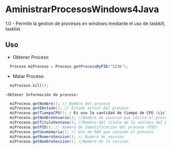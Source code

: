 # AministrarProcesosWindows4Java

 1.0 -  Permite la gestion de procesos en windows mediante el uso de taskkill, tasklist.
 
  
## Uso
  
  - Obtener Proceso
  
  ```java
    Proceso miProceso = Proceso.getProcesoByPID("5236");
  ```
   - Matar Proceso
   ```java
     miProceso.kill();
  ```
  
    -Obtener Información de proceso:
   ```java
     miProceso.getNombre(); // Nombre del proceso
     miProceso.getEAstado(); // Estado actual del proceso
     miProceso.getTiempoCPU(); / Es una la cantidad de tiempo de CPU (ciclos) que se han utilizado desde el inicio del proceso
     miProceso.getNombreUsuario(); //Nombre de usuario que inicio el proceso (Propietario del proceso)
     miProceso.getTituloVentana(); //Nombre del titulo de la ventana del proceso
     miProceso.getPID(); // Numero de Identificación del proceso (PID)
     miProceso.getUsomemoria(); // Uso de RAM que consume el proceso
     miProceso.getNumeroSession(); // Numero de session
     miProceso.getNombreSession(); //Nombre de la session
  ```
  
  

    
